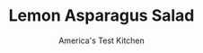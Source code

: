 ---
layout: ../../layouts/MarkdownPostLayout.astro
title: Lemon Asparagus Salad
author: America's Test Kitchen
pubDate: 2023-03-15
description: "We revamped this recipe to include a make-ahead component that allows the cook to celebrate with guests and not be tied to the stove all day."
image_url: https://res.cloudinary.com/hksqkdlah/image/upload/ar_1:1,c_fill,dpr_2.0,f_auto,fl_lossy.progressive.strip_profile,g_faces:auto,q_auto:low,w_344/6638_sfs-asparagas-salad-02-279564
tags: ["Side Dishes","Vegetables","Quick","Salads"]
calories: 1716
protein: 2
carbohydrates: 7
fats: 
fiber: 2
ingredients: ["2 pounds, asparagus, trimmed",", Salt and pepper","1/4 cup, juice from 2 lemons","1 tablespoon, Dijon mustard","1 tablespoon, honey","1 , garlic clove, minced","3/4 cup, extra-virgin olive oil","1 tablespoon, finely chopped fresh chives"]
serves: 8
time: "40 minutes"
instructions: ["Bring 4 quarts water to boil in large pot. Add asparagus and 1 tablespoon salt and cook until just tender, 2 to 4 minutes. Drain and immediately transfer to bowl of ice water. When completely cool, drain and pat dry with paper towels.","Combine lemon juice, mustard, honey, garlic 1/2 teaspoon salt, and 1/4 teaspoon pepper in bowl. Slowly whisk in oil to emulsify. Stir in chives. Arrange asparagus on platter and drizzle with vinaigrette. Serve.","Make Ahead: The blanched asparagus can be refrigerated in a large zipper-lock bag for 24 hours. The vinaigrette can be prepared (with exception of the chives) and refrigerated for 3 days. The chives should be chopped and added to the vinaigrette just prior to serving."]
nutrition: ["251 mg Potassium","63 mg Phosphorus","33 mg Calcium","2 mg Iron","18 mg Magnesium","339 mg Sodium","20 g Fat","1 mg Niacin (B3)","14 g Monounsaturated","2 g Polyunsaturated","10 mg Vitamin C","2 g Saturated","2 g Fiber","60 µg Folate (food)","4 g Sugars","60 µg Vitamin K","114 g Water","7 g Carbs","60 µg Folate equivalent (total)","2 g Protein","4 mg Vitamin E","44 µg Vitamin A","214 kcal Energy","2 g Sugars, added","1716 calories"]
notes: "The asparagus can be blanched and the dressing can be prepared in advance, but dont combine the 2 elements in this salad until serving time."
---